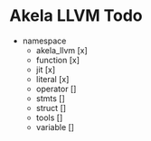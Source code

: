 # Akela LLVM Todo
* namespace
  * akela_llvm [x]
  * function [x]
  * jit [x]
  * literal [x]
  * operator []
  * stmts []
  * struct []
  * tools []
  * variable []